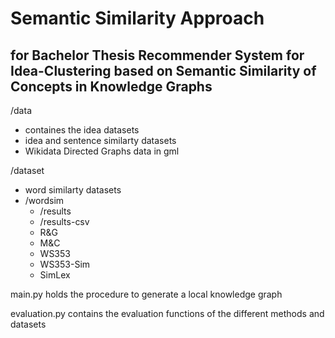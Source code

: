 # Semantic Similarity Approach
## for Bachelor Thesis Recommender System for Idea-Clustering based on Semantic Similarity of Concepts in Knowledge Graphs

/data
+ containes the idea datasets
+ idea and sentence similarty datasets
+ Wikidata Directed Graphs data in gml

/dataset 
+ word similarty datasets
+ /wordsim
    * /results
    * /results-csv
    * R&G
    * M&C
    * WS353
    * WS353-Sim
    * SimLex


main.py holds the procedure to generate a local knowledge graph

evaluation.py contains the evaluation functions of the different methods and datasets
